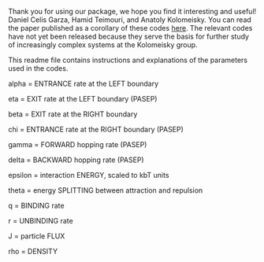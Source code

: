 Thank you for using our package, we hope you find it interesting and useful!
Daniel Celis Garza, Hamid Teimouri, and Anatoly Kolomeisky.
You can read the paper published as a corollary of these codes [here](http://python.rice.edu/~kolomeisky/articles/J.stat.mech_P04013.pdf). The relevant codes have not yet been released because they serve the basis for further study of increasingly complex systems at the Kolomeisky group.

This readme file contains instructions and explanations of the parameters used in the codes.

alpha	= 	ENTRANCE rate at the LEFT boundary

eta	= 	EXIT rate at the LEFT boundary (PASEP)

beta	=	EXIT rate at the RIGHT boundary

chi	=	ENTRANCE rate at the RIGHT boundary (PASEP)

gamma	=	FORWARD hopping rate (PASEP)

delta	=	BACKWARD hopping rate (PASEP)

epsilon	=	interaction ENERGY, scaled to kbT units

theta	=	energy SPLITTING between attraction and repulsion

q	=	BINDING rate

r	=	UNBINDING rate

J	=	particle FLUX

rho	=	DENSITY
